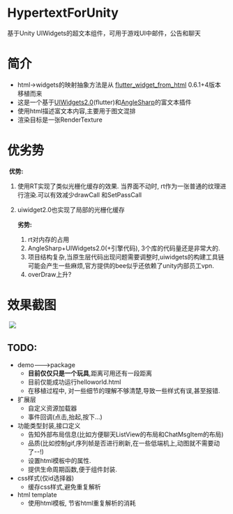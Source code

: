 # HypertextForUnity

基于Unity UIWidgets的超文本组件，可用于游戏UI中邮件，公告和聊天

# 简介

- html->widgets的映射抽象方法是从 [flutter_widget_from_html]() 0.6.1+4版本 移植而来
- 这是一个基于[UIWidgets2.0](https://github.com/Unity-Technologies/com.unity.uiwidgets)(flutter)和[AngleSharp](https://github.com/AngleSharp/AngleSharp)的富文本插件
- 使用html描述富文本内容,主要用于图文混排
- 渲染目标是一张RenderTexture

# 优劣势

​	**优势:**

1. 使用RT实现了类似光栅化缓存的效果. 当界面不动时, rt作为一张普通的纹理进行渲染.可以有效减少drawCall 和SetPassCall

2. uiwidget2.0也实现了局部的光栅化缓存

   **劣势:**

   1. rt对内存的占用
   2. AngleSharp+UIWidgets2.0(+引擎代码), 3个库的代码量还是非常大的.
   3. 项目结构复杂,当原生层代码出现问题需要调整时,uiwidgets的构建工具链可能会产生一些麻烦,官方提供的bee似乎还依赖了unity内部员工vpn.
   4. overDraw上升?

# 效果截图

​	![](doc.img/效果图.gif)

## TODO:

- demo--->package
  - **目前仅仅只是一个玩具**,距离可用还有一段距离
  - 目前仅能成功运行helloworld.html
  - 在移植过程中, 对一些细节的理解不够清楚,导致一些样式有误,甚至报错.
- 扩展层
  - 自定义资源加载器
  - 事件回调(点击,抬起,按下...)
- 功能类型封装,接口定义
  - 告知外部布局信息(比如方便聊天ListView的布局和ChatMsgItem的布局)
  - 品质(比如控制gif,序列帧是否进行刷新,在一些低端机上,动图就不需要动了--!)
  - 设置html模板中的属性.
  - 提供生命周期函数,便于组件封装.
- css样式(仅id选择器)
  - 缓存css样式,避免重复解析
- html template
  - 使用html模板, 节省html重复解析的消耗
